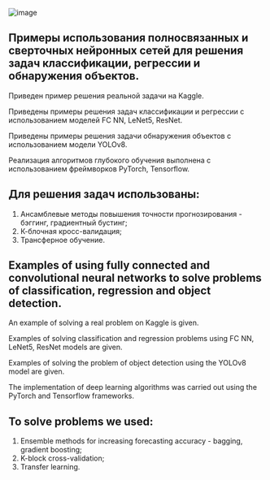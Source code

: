 ![image](https://github.com/Aleksandr62aa/AI_ML_DL/assets/145801941/221ef547-ba49-482c-b3d0-c9a05729d91d)

## Примеры использования полносвязанных и сверточных нейронных сетей для решения задач классификации, регрессии и обнаружения объектов.

Приведен пример решения реальной задачи на Kaggle.

Приведены примеры решения задач классификации и регрессии с использованием моделей FC NN, LeNet5, ResNet.

Приведены примеры решения задачи обнаружения объектов с использованием модели YOLOv8.

Реализация алгоритмов глубокого обучения выполнена с использованием фреймворков PyTorch, Tensorflow.

## Для решения задач использованы:
1. Ансамблевые методы повышения точности прогнозирования - бэггинг, градиентный бустинг;
2. К-блочная кросс-валидация;
3. Трансферное обучение.

## Examples of using fully connected and convolutional neural networks to solve problems of classification, regression and object detection.

An example of solving a real problem on Kaggle is given.

Examples of solving classification and regression problems using FC NN, LeNet5, ResNet models are given.

Examples of solving the problem of object detection using the YOLOv8 model are given.

The implementation of deep learning algorithms was carried out using the PyTorch and Tensorflow frameworks.

## To solve problems we used:
1. Ensemble methods for increasing forecasting accuracy - bagging, gradient boosting;
2. K-block cross-validation;
3. Transfer learning.

